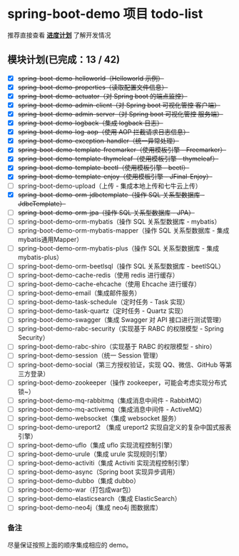 # spring-boot-demo 项目 todo-list

推荐直接查看 [**进度计划**](https://github.com/xkcoding/spring-boot-demo/projects/1) 了解开发情况

## 模块计划(已完成：13 / 42)

- [x] ~~spring-boot-demo-helloworld（Helloworld 示例）~~
- [x] ~~spring-boot-demo-properties（读取配置文件信息）~~
- [x] ~~spring-boot-demo-actuator（对 Spring boot 的端点监控）~~
- [x] ~~spring-boot-demo-admin-client（对 Spring boot 可视化管控 客户端）~~
- [x] ~~spring-boot-demo-admin-server（对 Spring boot 可视化管控 服务端）~~
- [x] ~~spring-boot-demo-logback（集成 logback 日志）~~
- [x] ~~spring-boot-demo-log-aop（使用 AOP 拦截请求日志信息）~~
- [x] ~~spring-boot-demo-exception-handler（统一异常处理）~~
- [x] ~~spring-boot-demo-template-freemarker（使用模板引擎 - Freemarker）~~
- [x] ~~spring-boot-demo-template-thymeleaf（使用模板引擎 - thymeleaf）~~
- [x] ~~spring-boot-demo-template-beetl（使用模板引擎 - beetl）~~
- [x] ~~spring-boot-demo-template-enjoy（使用模板引擎 - JFinal-Enjoy）~~
- [ ] spring-boot-demo-upload（上传 - 集成本地上传和七牛云上传）
- [x] ~~spring-boot-demo-orm-jdbctemplate（操作 SQL 关系型数据库 - JdbcTemplate）~~
- [ ] ~~spring-boot-demo-orm-jpa（操作 SQL 关系型数据库 - JPA）~~
- [ ] spring-boot-demo-orm-mybatis（操作 SQL 关系型数据库 - mybatis）
- [ ] spring-boot-demo-orm-mybatis-mapper（操作 SQL 关系型数据库 - 集成mybatis通用Mapper）
- [ ] spring-boot-demo-orm-mybatis-plus（操作 SQL 关系型数据库 - 集成mybatis-plus）
- [ ] spring-boot-demo-orm-beetlsql（操作 SQL 关系型数据库 - beetlSQL）
- [ ] spring-boot-demo-cache-redis（使用 redis 进行缓存）
- [ ] spring-boot-demo-cache-ehcache（使用 Ehcache 进行缓存）
- [ ] spring-boot-demo-email（集成邮件服务）
- [ ] spring-boot-demo-task-schedule（定时任务 - Task 实现）
- [ ] spring-boot-demo-task-quartz（定时任务 - Quartz 实现）
- [ ] spring-boot-demo-swagger（集成 Swagger 对 API 接口进行测试管理）
- [ ] spring-boot-demo-rabc-security（实现基于 RABC 的权限模型 - Spring Security）
- [ ] spring-boot-demo-rabc-shiro（实现基于 RABC 的权限模型 - shiro）
- [ ] spring-boot-demo-session（统一 Session 管理）
- [ ] spring-boot-demo-social（第三方授权验证，实现 QQ、微信、GitHub 等第三方登录）
- [ ] spring-boot-demo-zookeeper（操作 zookeeper，可能会考虑实现分布式锁~）
- [ ] spring-boot-demo-mq-rabbitmq（集成消息中间件 - RabbitMQ）
- [ ] spring-boot-demo-mq-activemq（集成消息中间件 - ActiveMQ）
- [ ] spring-boot-demo-websocket（集成 websocket 服务）
- [ ] spring-boot-demo-ureport2 （集成 ureport2 实现自定义的复杂中国式报表引擎）
- [ ] spring-boot-demo-uflo（集成  uflo 实现流程控制引擎）
- [ ] spring-boot-demo-urule（集成  urule 实现规则引擎）
- [ ] spring-boot-demo-activiti（集成 Activiti 实现流程控制引擎）
- [ ] spring-boot-demo-async（Spring boot 实现异步调用）
- [ ] spring-boot-demo-dubbo（集成 dubbo）
- [ ] spring-boot-demo-war（打包成war包）
- [ ] spring-boot-demo-elasticsearch（集成 ElasticSearch）
- [ ] spring-boot-demo-neo4j（集成 neo4j 图数据库）

### 备注

尽量保证按照上面的顺序集成相应的 demo。